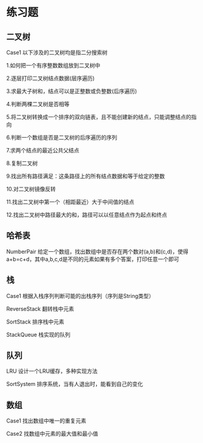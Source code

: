 # 练习题

## 二叉树
Case1 以下涉及的二叉树均是指二分搜索树

1.如何把一个有序整数数组放到二叉树中

2.逐层打印二叉树结点数据(层序遍历)

3.求最大子树和，结点可以是正整数或负整数(后序遍历)

4.判断两棵二叉树是否相等

5.将二叉树转换成一个排序的双向链表，且不能创建新的结点，只能调整结点的指向

6.判断一个数组是否是二叉树的后序遍历的序列

7.求两个结点的最近公共父结点

8.复制二叉树

9.找出所有路径满足：这条路径上的所有结点数据和等于给定的整数

10.对二叉树镜像反转

11.找出二叉树中第一个（相距最近）大于中间值的结点

12.找出二叉树中路径最大的和，路径可以以任意结点作为起点和终点

## 哈希表
NumberPair 给定一个数组，找出数组中是否存在两个数对(a,b)和(c,d)，使得a+b=c+d，其中a,b,c,d是不同的元素如果有多个答案，打印任意一个即可

## 栈
Case1 根据入栈序列判断可能的出栈序列（序列是String类型）

ReverseStack 翻转栈中元素

SortStack 排序栈中元素

StackQueue 栈实现的队列

## 队列
LRU 设计一个LRU缓存，多种实现方法

SortSystem 排序系统，当有人退出时，能看到自己的变化

## 数组
Case1 找出数组中唯一的重复元素

Case2 找数组中元素的最大值和最小值

